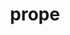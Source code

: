 ---
title: prope
meaning: near
ch: [five, nine, mt, mt5thru7, 7r, 24rv]
pos: preposition
di: (takes accusative)
six: y
---